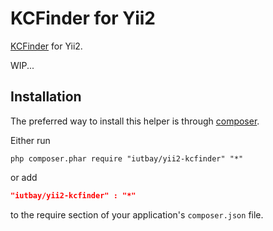 KCFinder for Yii2
=================

[KCFinder](http://kcfinder.sunhater.com/) for Yii2.

WIP...

Installation
------------
The preferred way to install this helper is through [composer](http://getcomposer.org/download/).

Either run

```
php composer.phar require "iutbay/yii2-kcfinder" "*"
```

or add

```json
"iutbay/yii2-kcfinder" : "*"
```

to the require section of your application's `composer.json` file.